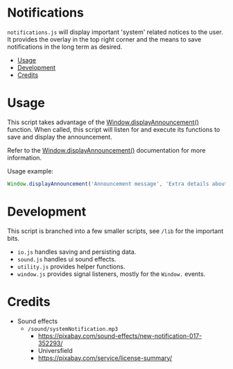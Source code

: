 # Notifications
`notifications.js` will display important 'system' related notices to the user. It provides the overlay in the top right corner and the means to save notifications in the long term as desired.

- [Usage](#usage)
- [Development](#development)
- [Credits](#credits)

# Usage
This script takes advantage of the [Window.displayAnnouncement()](https://apidocs.overte.org/Window.html#.displayAnnouncement) function. When called, this script will listen for and execute its functions to save and display the announcement.

Refer to the [Window.displayAnnouncement()](https://apidocs.overte.org/Window.html#.displayAnnouncement) documentation for more information.

Usage example:
```javascript
Window.displayAnnouncement('Announcement message', 'Extra details about the announcement');
```

# Development
This script is branched into a few smaller scripts, see `/lib` for the important bits.
- `io.js` handles saving and persisting data.
- `sound.js` handles ui sound effects.
- `utility.js` provides helper functions.
- `window.js` provides signal listeners, mostly for the `Window.` events.

# Credits
- Sound effects
	- `/sound/systemNotification.mp3`
		- https://pixabay.com/sound-effects/new-notification-017-352293/
		- Universfield
		- https://pixabay.com/service/license-summary/